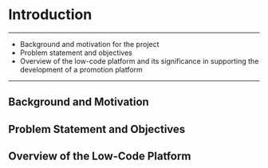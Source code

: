 # Introduction

***

- Background and motivation for the project
- Problem statement and objectives
- Overview of the low-code platform and its significance in supporting the development of a promotion platform

***

## Background and Motivation

## Problem Statement and Objectives

## Overview of the Low-Code Platform